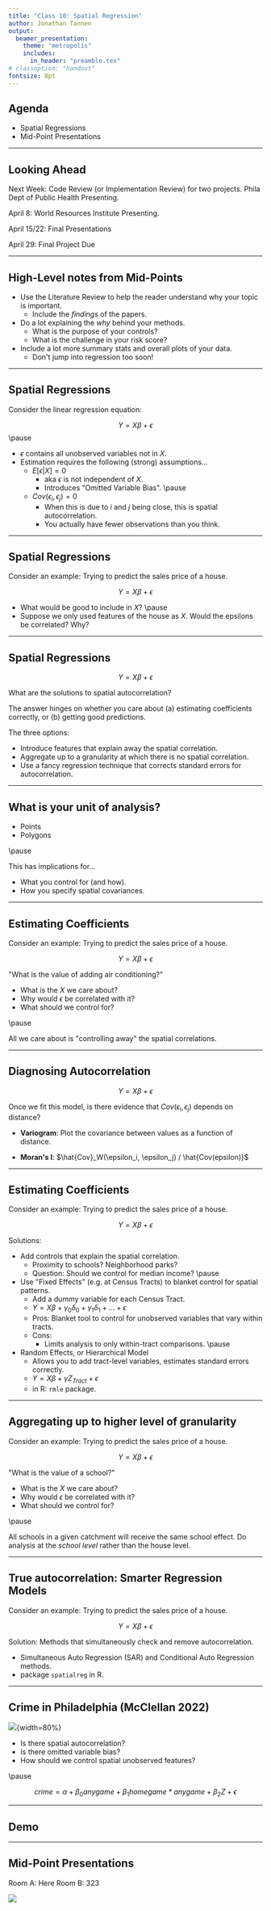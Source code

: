 ```yaml
---
title: "Class 10: Spatial Regression"
author: Jonathan Tannen
output: 
  beamer_presentation:
    theme: "metropolis"
    includes:
      in_header: "preamble.tex"
# classoption: "handout"
fontsize: 8pt
---
```


## Agenda

- Spatial Regressions
- Mid-Point Presentations

---

## Looking Ahead

Next Week: Code Review (or Implementation Review) for two projects. Phila Dept of Public Health Presenting.

April 8: World Resources Institute Presenting.

April 15/22: Final Presentations

April 29: Final Project Due

---

## High-Level notes from Mid-Points

- Use the Literature Review to help the reader understand why your topic is important.
  - Include the *findings* of the papers.
- Do a lot explaining the *why* behind your methods.
  - What is the purpose of your controls?
  - What is the challenge in your risk score?
- Include a lot more summary stats and overall plots of your data.
  - Don't jump into regression too soon! 

---

## Spatial Regressions

Consider the linear regression equation:

$$Y = X\beta + \epsilon$$
\pause

- $\epsilon$ contains all unobserved variables not in $X$.
- Estimation requires the following (strong) assumptions...
  - $E[\epsilon | X] = 0$ 
    - aka $\epsilon$ is not independent of $X$.
    - Introduces "Omitted Variable Bias". \pause
  - $Cov(\epsilon_i, \epsilon_j) = 0$
    - When this is due to $i$ and $j$ being close, this is spatial autocorrelation.
    - You actually have fewer observations than you think.

---

## Spatial Regressions

Consider an example: Trying to predict the sales price of a house.

$$Y = X\beta + \epsilon$$

- What would be good to include in $X$? \pause
- Suppose we only used features of the house as $X$. Would the epsilons be correlated? Why?


---

## Spatial Regressions

$$Y = X\beta + \epsilon$$

What are the solutions to spatial autocorrelation?

The answer hinges on whether you care about (a) estimating coefficients correctly, or (b) getting good predictions.

The three options:  

- Introduce features that explain away the spatial correlation.
- Aggregate up to a granularity at which there is no spatial correlation.
- Use a fancy regression technique that corrects standard errors for autocorrelation.

---

## What is your unit of analysis?

- Points
- Polygons

\pause

This has implications for...

- What you control for (and how).
- How you specify spatial covariances.

---

## Estimating Coefficients

Consider an example: Trying to predict the sales price of a house.

$$Y = X\beta + \epsilon$$

"What is the value of adding air conditioning?"

- What is the $X$ we care about?
- Why would $\epsilon$ be correlated with it?
- What should we control for?

\pause

All we care about is "controlling away" the spatial correlations.


---

## Diagnosing Autocorrelation

$$Y = X\beta + \epsilon$$

Once we fit this model, is there evidence that $Cov(\epsilon_i, \epsilon_j)$ depends on distance?

- **Variogram**: Plot the covariance between values as a function of distance.

- **Moran's I**: $\hat{Cov}_W(\epsilon_i, \epsilon_j) / \hat{Cov(epsilon)}$

---

## Estimating Coefficients

Consider an example: Trying to predict the sales price of a house.

$$Y = X\beta + \epsilon$$

Solutions:

- Add controls that explain the spatial correlation.
  - Proximity to schools? Neighborhood parks? 
  - Question: Should we control for median income? \pause
- Use "Fixed Effects" (e.g. at Census Tracts) to blanket control for spatial patterns.
  - Add a dummy variable for each Census Tract.
  - $Y = X\beta + \gamma_0 \delta_0 + \gamma_1 \delta_1 + ... + \epsilon$
  - Pros: Blanket tool to control for unobserved variables that vary within tracts.
  - Cons: 
    - Limits analysis to only within-tract comparisons. \pause
- Random Effects, or Hierarchical Model
  - Allows you to add tract-level variables, estimates standard errors correctly.
  - $Y = X\beta + \gamma Z_{Tract} + \epsilon$
  - in R: `rmle` package.
  
---

## Aggregating up to higher level of granularity

Consider an example: Trying to predict the sales price of a house.

$$Y = X\beta + \epsilon$$

"What is the value of a school?"

- What is the $X$ we care about?
- Why would $\epsilon$ be correlated with it?
- What should we control for?

\pause

All schools in a given catchment will receive the same school effect. Do analysis at the *school level* rather than the house level.
  
---

## True autocorrelation: Smarter Regression Models

Consider an example: Trying to predict the sales price of a house.

$$Y = X\beta + \epsilon$$

Solution: Methods that simultaneously check and remove autocorrelation.

- Simultaneous Auto Regression (SAR) and Conditional Auto Regression methods. 
- package `spatialreg` in R.

  
---

## Crime in Philadelphia (McClellan 2022)

![](images/crime_plots.png){width=80%}

- Is there spatial autocorrelation?
- Is there omitted variable bias?
- How should we control spatial unobserved features?

\pause

$$
crime = \alpha + \beta_0 anygame + \beta_1 homegame * anygame + \beta_2 Z + \epsilon
$$

---

## Demo

---

## Mid-Point Presentations

Room A: Here
Room B: 323

![](images/midpoint_schedule_20220325.jpg)
